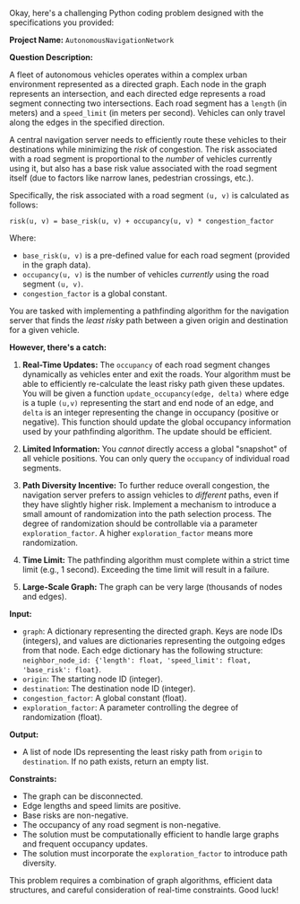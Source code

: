 Okay, here's a challenging Python coding problem designed with the specifications you provided:

**Project Name:** `AutonomousNavigationNetwork`

**Question Description:**

A fleet of autonomous vehicles operates within a complex urban environment represented as a directed graph. Each node in the graph represents an intersection, and each directed edge represents a road segment connecting two intersections. Each road segment has a `length` (in meters) and a `speed_limit` (in meters per second). Vehicles can only travel along the edges in the specified direction.

A central navigation server needs to efficiently route these vehicles to their destinations while minimizing the *risk* of congestion.  The risk associated with a road segment is proportional to the *number* of vehicles currently using it, but also has a base risk value associated with the road segment itself (due to factors like narrow lanes, pedestrian crossings, etc.).

Specifically, the risk associated with a road segment `(u, v)` is calculated as follows:

`risk(u, v) = base_risk(u, v) + occupancy(u, v) * congestion_factor`

Where:

*   `base_risk(u, v)` is a pre-defined value for each road segment (provided in the graph data).
*   `occupancy(u, v)` is the number of vehicles *currently* using the road segment `(u, v)`.
*   `congestion_factor` is a global constant.

You are tasked with implementing a pathfinding algorithm for the navigation server that finds the *least risky* path between a given origin and destination for a given vehicle.

**However, there's a catch:**

1.  **Real-Time Updates:** The `occupancy` of each road segment changes dynamically as vehicles enter and exit the roads. Your algorithm must be able to efficiently re-calculate the least risky path given these updates. You will be given a function `update_occupancy(edge, delta)` where edge is a tuple `(u,v)` representing the start and end node of an edge, and `delta` is an integer representing the change in occupancy (positive or negative).  This function should update the global occupancy information used by your pathfinding algorithm. The update should be efficient.

2.  **Limited Information:** You *cannot* directly access a global "snapshot" of all vehicle positions. You can only query the `occupancy` of individual road segments.

3.  **Path Diversity Incentive:** To further reduce overall congestion, the navigation server prefers to assign vehicles to *different* paths, even if they have slightly higher risk.  Implement a mechanism to introduce a small amount of randomization into the path selection process.  The degree of randomization should be controllable via a parameter `exploration_factor`.  A higher `exploration_factor` means more randomization.

4.  **Time Limit:**  The pathfinding algorithm must complete within a strict time limit (e.g., 1 second). Exceeding the time limit will result in a failure.

5.  **Large-Scale Graph:** The graph can be very large (thousands of nodes and edges).

**Input:**

*   `graph`: A dictionary representing the directed graph. Keys are node IDs (integers), and values are dictionaries representing the outgoing edges from that node. Each edge dictionary has the following structure: `neighbor_node_id: {'length': float, 'speed_limit': float, 'base_risk': float}`.
*   `origin`: The starting node ID (integer).
*   `destination`: The destination node ID (integer).
*   `congestion_factor`: A global constant (float).
*   `exploration_factor`: A parameter controlling the degree of randomization (float).

**Output:**

*   A list of node IDs representing the least risky path from `origin` to `destination`. If no path exists, return an empty list.

**Constraints:**

*   The graph can be disconnected.
*   Edge lengths and speed limits are positive.
*   Base risks are non-negative.
*   The occupancy of any road segment is non-negative.
*   The solution must be computationally efficient to handle large graphs and frequent occupancy updates.
*   The solution must incorporate the `exploration_factor` to introduce path diversity.

This problem requires a combination of graph algorithms, efficient data structures, and careful consideration of real-time constraints. Good luck!
